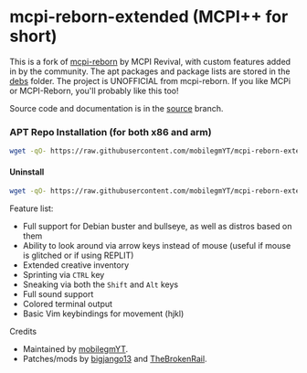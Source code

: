 # mcpi-reborn-extended (MCPI++ for short)
This is a fork of [mcpi-reborn](https://gitea.thebrokenrail.com/TheBrokenRail/minecraft-pi-reborn) by MCPI Revival, with custom features added in by the community. The apt packages and package lists are stored in the [debs](debs/) folder. The project is UNOFFICIAL from mcpi-reborn. If you like MCPi or MCPI-Reborn, you'll probably like this too!

Source code and documentation is in the [source](https://github.com/mobilegmYT/mcpi-reborn-extended/tree/source) branch.

### APT Repo Installation (for both x86 and arm)
```bash
wget -qO- https://raw.githubusercontent.com/mobilegmYT/mcpi-reborn-extended/main/install.sh | bash
```

#### Uninstall
```bash
wget -qO- https://raw.githubusercontent.com/mobilegmYT/mcpi-reborn-extended/main/uninstall.sh | bash
```

Feature list:
- Full support for Debian buster and bullseye, as well as distros based on them
- Ability to look around via arrow keys instead of mouse (useful if mouse is glitched or if using REPLIT)
- Extended creative inventory
- Sprinting via `CTRL` key
- Sneaking via both the `Shift` and `Alt` keys
- Full sound support
- Colored terminal output
- Basic Vim keybindings for movement (hjkl)

Credits
- Maintained by [mobilegmYT](https://github.com/mobilegmYT).
- Patches/mods by [bigjango13](https://github.com/bigjango13) and [TheBrokenRail](https://github.com/TheBrokenRail).
